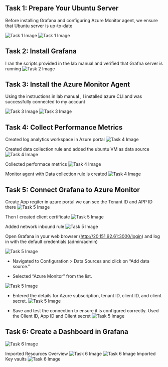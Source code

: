 ## Task 1: Prepare Your Ubuntu Server
Before installing Grafana and configuring Azure Monitor agent, we ensure that Ubuntu server is up-to-date

![Task 1 Image](images/task1b.png)
![Task 1 Image](images/task1c.png)

## Task 2: Install Grafana

I ran the scripts provided in the lab manual and verified that Grafna server is running
![Task 2 Image](images/task2.png)

## Task 3: Install the Azure Monitor Agent

Using the instructions in lab manual , I installed azure CLI and was successfully connected to my account 

![Task 3 Image](images/task3a.png)
![Task 3 Image](images/task3b.png)

## Task 4: Collect Performance Metrics

Created log analytics workspace in Azure portal
![Task 4 Image](images/task4a.png)

Created data collection rule and added the ubuntu VM as data source
![Task 4 Image](images/task4b.png)

Collected performace metrics
![Task 4 Image](images/task4c.png)

Monitor agent with Data collection rule is created
![Task 4 Image](images/task4d.png)

## Task 5: Connect Grafana to Azure Monitor
Create App regiter in azure portal
we can see the Tenant ID and APP ID there 
![Task 5 Image](images/task5a.png)

Then I created client certificate 
![Task 5 Image](images/task5b.png)

Added network inbound rule
![Task 5 Image](images/task5d.png)

Open Grafana in your web browser (http://20.151.92.61:3000/login) and log in with the default credentials (admin/admin)

![Task 5 Image](images/task5e.png)

- Navigated to Configuration > Data Sources and click on “Add data source.”

- Selected “Azure Monitor” from the list.

![Task 5 Image](images/task5x.png)

- Entered the details for Azure subscription, tenant ID, client ID, and client secret.
![Task 5 Image](images/task5f.png)

- Save and test the connection to ensure it is configured correctly.
Used the Client ID, App ID and Client secret
![Task 5 Image](images/task5g.png)

## Task 6: Create a Dashboard in Grafana


![Task 6 Image](images/task6b.png)

Imported  Resources Overview
![Task 6 Image](images/task6c.png)
![Task 6 Image](images/task6r.png)
Imported Key vaults
![Task 6 Image](images/task6d.png)
